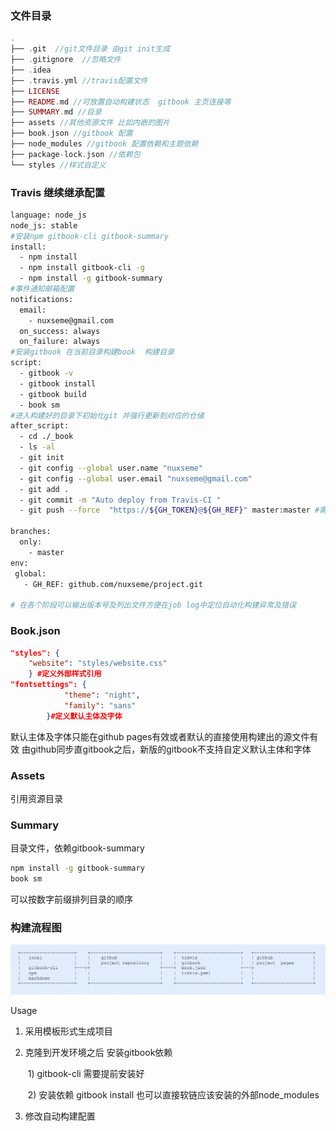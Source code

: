 ### 文件目录

```php
.
├── .git  //git文件目录 由git init生成
├── .gitignore  //忽略文件
├── .idea  
├── .travis.yml //travis配置文件
├── LICENSE 
├── README.md //可放置自动构建状态  gitbook 主页连接等
├── SUMMARY.md //目录
├── assets //其他资源文件 比如内嵌的图片
├── book.json //gitbook 配置
├── node_modules //gitbook 配置依赖和主题依赖
├── package-lock.json //依赖包
└── styles //样式自定义
```



### Travis 继续继承配置

```bash
language: node_js
node_js: stable
#安装npm gitbook-cli gitbook-summary
install:
  - npm install
  - npm install gitbook-cli -g
  - npm install -g gitbook-summary
#事件通知邮箱配置
notifications:
  email:
    - nuxseme@gmail.com
  on_success: always
  on_failure: always
#安装gitbook 在当前目录构建book  构建目录
script:
  - gitbook -v
  - gitbook install
  - gitbook build
  - book sm
#进入构建好的目录下初始化git 并强行更新到对应的仓储
after_script:
  - cd ./_book
  - ls -al
  - git init
  - git config --global user.name "nuxseme"
  - git config --global user.email "nuxseme@gmail.com"
  - git add .
  - git commit -m "Auto deploy from Travis-CI "
  - git push --force  "https://${GH_TOKEN}@${GH_REF}" master:master #需优先定义好git token

branches:
  only:
    - master
env:
 global:
   - GH_REF: github.com/nuxseme/project.git

# 在各个阶段可以输出版本号及列出文件方便在job log中定位自动化构建异常及错误
```



### Book.json

```json
"styles": {
	"website": "styles/website.css"         
    } #定义外部样式引用
"fontsettings": {
            "theme": "night",
            "family": "sans" 
        }#定义默认主体及字体
```

默认主体及字体只能在github pages有效或者默认的直接使用构建出的源文件有效 由github同步直gitbook之后，新版的gitbook不支持自定义默认主体和字体

### Assets

引用资源目录

### Summary

目录文件，依赖gitbook-summary

```bash
npm install -g gitbook-summary
book sm
```

可以按数字前缀排列目录的顺序

### 构建流程图

![构建流程图](./assets/构建流程图.png)

Usage

1. 采用模板形式生成项目

2. 克隆到开发环境之后 安装gitbook依赖

   ​	1) gitbook-cli 需要提前安装好

   ​	2) 安装依赖 gitbook install   也可以直接软链应该安装的外部node_modules

3. 修改自动构建配置